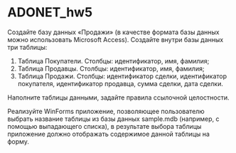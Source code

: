 # ADONET_hw5
Создайте базу данных «Продажи» (в качестве формата базы данных можно использовать Microsoft Access). Создайте внутри базы данных три таблицы:
1) Таблица Покупатели. Столбцы: идентификатор, имя, фамилия;
2) Таблица Продавцы. Столбцы: идентификатор, имя, фамилия;
3) Таблица Продажи. Столбцы: идентификатор сделки, идентификатор покупателя, идентификатор продавца, сумма сделки, дата сделки.

Наполните таблицы данными, задайте правила ссылочной целостности. 

Реализуйте WinForms приложение, позволяющее пользователю выбрать название таблицы из базы данных sample.mdb (например, с помощью выпадающего списка), в результате
выбора таблицы приложение должно отображать содержимое данной таблицы на форму.
